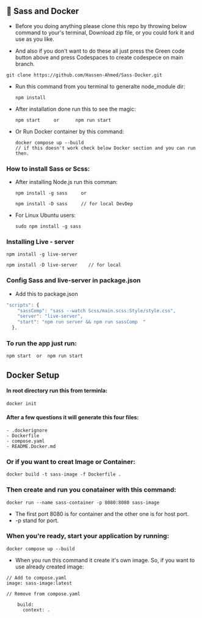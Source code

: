 ## 🎯️ Sass and Docker

- Before you doing anything please clone this repo by throwing below command to your's terminal, Download zip file, or you could fork it and use as you like.

- And also if you don't want to do these all just press the Green code button above and press Codespaces to create codespece on main branch.

```
git clone https://github.com/Hassen-Ahmed/Sass-Docker.git
```

- Run this command from you terminal to generalte node_module dir:

  ```
  npm install
  ```

- After installation done run this to see the magic:

  ```
  npm start     or      npm run start
  ```

- Or Run Docker container by this command:
  ```
  docker compose up --build
  // if this doesn't work check below Docker section and you can run then.
  ```

### How to install Sass or Scss:

- After installing Node.js run this comman:

  ```
  npm install -g sass     or
  ```

  ```
  npm install -D sass     // for local DevDep
  ```

- For Linux Ubuntu users:
  ```
  sudo npm install -g sass
  ```

### Installing Live - server

```
npm install -g live-server
```

```
npm install -D live-server    // for local
```

### Config Sass and live-server in package.json

- Add this to package.json

```js
"scripts": {
    "sassComp": "sass --watch Scss/main.scss:Style/style.css",
    "server": "live-server",
    "start": "npm run server && npm run sassComp  "
  },
```

### To run the app just run:

```js
npm start  or  npm run start
```

##

## Docker Setup

#### In root directory run this from terminla:

```js
docker init
```

#### After a few questions it will generate this four files:

```
- .dockerignore
- Dockerfile
- compose.yaml
- README.Docker.md
```

### Or if you want to creat Image or Container:

```
docker build -t sass-image -f Dockerfile .
```

### Then create and run you conatainer with this command:

```
docker run --name sass-container -p 8080:8080 sass-image
```

- The first port 8080 is for container and the other one is for host port.
- -p stand for port.

### When you're ready, start your application by running:

```
docker compose up --build
```

- When you run this command it create it's own image. So, if you want to use already created image:

```
// Add to compose.yaml
image: sass-image:latest
```

```
// Remove from compose.yaml

    build:
      context: .

```
